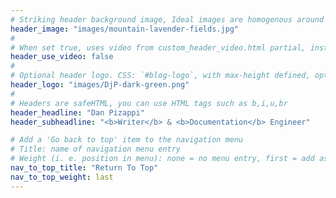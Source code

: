 ```yaml
---
# Striking header background image, Ideal images are homogenous around the centre and contrasting to the text. Non-ideal images can use `title_guard`
header_image: "images/mountain-lavender-fields.jpg"
#
# When set true, uses video from custom_header_video.html partial, instead of header_image
header_use_video: false
#
# Optional header logo. CSS: `#blog-logo`, with max-height defined, optimize to prevent scaling
header_logo: "images/DjP-dark-green.png"
#
# Headers are safeHTML, you can use HTML tags such as b,i,u,br
header_headline: "Dan Pizappi"
header_subheadline: "<b>Writer</b> & <b>Documentation</b> Engineer"

# Add a 'Go back to top' item to the navigation menu
# Title: name of navigation menu entry
# Weight (i. e. position in menu): none = no menu entry, first = add as first entry, last = ad as last entry
nav_to_top_title: "Return To Top"
nav_to_top_weight: last
---
```

